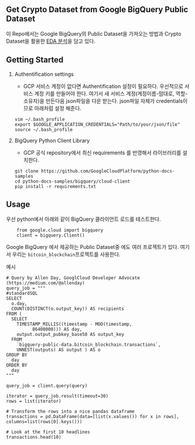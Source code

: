 Get Crypto Dataset from Google BigQuery Public Dataset
--------------

이 Repo에서는 Google BigQuery의 Public Dataset을 가져오는 방법과 Crypto Dataset을 활용한 [EDA 분석](https://nbviewer.jupyter.org/github/suewoon/get-crypto-data-bigquery/tree/master/)을 담고 있다.

## Getting Started 

1. Authentification settings 
	- GCP 서비스 계정이 없다면 Authentification 설정이 필요하다. 우선적으로 서비스 계정 키를 만들어야 한다. 여기서 새 서비스 계정(계정이름-맘대로, 역할-소유자)을 만든다음 json파일을 다운 받는다. json파일 자체가 credentials이므로 아래처럼 설정 해준다.	

	```
	vim ~/.bash_profile
	export $GOOGLE_APPLICATION_CREDENTIALS="Path/to/your/json/file"
	source ~/.bash_profile
	```

2. BigQuery Python Client Library 
	- GCP 공식 repository에서 최신 requirements 를 반영해서 라이브러리를 설치한다.

	```
	git clone https://github.com/GoogleCloudPlatform/python-docs-samples
	cd python-docs-samples/bigquery/cloud-client
	pip install -r requirements.txt
	```

## Usage 

우선 	python에서 아래와 같이 BigQuery 클라이언트 로드를 테스트한다. 

```
	from google.cloud import bigquery
	client = bigquery.Client()
```

Google BigQuery 에서 제공하는 Public Dataset중 에도 여러 프로젝트가 있다. 여기서 우리는 `bitcoin_blockchain`프로젝트를 사용한다.

예시

```
# Query by Allen Day, GooglCloud Developer Advocate (https://medium.com/@allenday)
query_job = """
#standardSQL
SELECT
  o.day,
  COUNT(DISTINCT(o.output_key)) AS recipients
FROM (
  SELECT
    TIMESTAMP_MILLIS((timestamp - MOD(timestamp,
          86400000))) AS day,
    output.output_pubkey_base58 AS output_key
  FROM
    `bigquery-public-data.bitcoin_blockchain.transactions`,
    UNNEST(outputs) AS output ) AS o
GROUP BY
  day
ORDER BY
  day
"""

query_job = client.query(query)

iterator = query_job.result(timeout=30)
rows = list(iterator)

# Transform the rows into a nice pandas dataframe
transactions = pd.DataFrame(data=[list(x.values()) for x in rows], columns=list(rows[0].keys()))

# Look at the first 10 headlines
transactions.head(10)
```